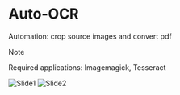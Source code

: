 # Auto-OCR
Automation: crop source images and convert pdf
> [!NOTE]
> Required applications: Imagemagick, Tesseract

![Slide1](https://github.com/user-attachments/assets/87d7ebb5-fe5a-403e-9e25-345582e0e740)
![Slide2](https://github.com/user-attachments/assets/a688edd8-0b60-400c-9a63-a7bcef60e424)
